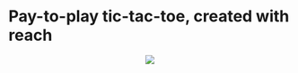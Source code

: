 # Pay-to-play tic-tac-toe, created with reach


<p align="center"> 
<img src="https://imgur.com/AVTL2Jm.png">	
</p>
